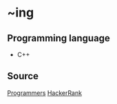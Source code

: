 ~ing
====

Programming language
--------------------
+ C++

Source
------
[Programmers](https://programmers.co.kr/)
[HackerRank](https://www.hackerrank.com/dashboard)
